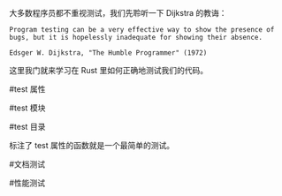 大多数程序员都不重视测试，我们先聆听一下 Dijkstra 的教诲：

    Program testing can be a very effective way to show the presence of bugs, but it is hopelessly inadequate for showing their absence.

    Edsger W. Dijkstra, "The Humble Programmer" (1972)

这里我门就来学习在 Rust 里如何正确地测试我们的代码。

#test 属性

#test 模块

#test 目录

标注了 test 属性的函数就是一个最简单的测试。

#文档测试

#性能测试